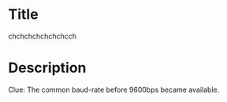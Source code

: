 # Title

chchchchchchchcch

# Description

Clue: The common baud-rate before 9600bps became available.
